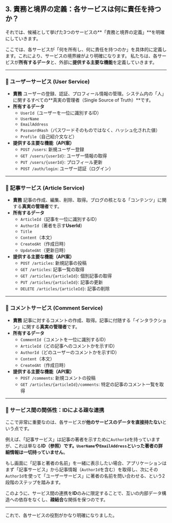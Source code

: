 ## 3. 責務と境界の定義：各サービスは何に責任を持つか？

それでは、候補として挙げた3つのサービスの**「責務と境界の定義」**を明確にしていきます。

ここでは、各サービスが「何を所有し、何に責任を持つのか」を具体的に定義します。これにより、サービスの境界線がより明確になります。
私たちは、各サービスが**所有するデータ**と、外部に**提供する主要な機能**を定義していきます。

---
### 🚀 ユーザーサービス (User Service)

* **責務**
    ユーザーの登録、認証、プロフィール情報の管理。システム内の「人」に関するすべての**真実の管理者（Single Source of Truth）**です。
* **所有するデータ**
    * `UserId`（ユーザーを一位に識別するID）
    * `UserName`
    * `EmailAddress`
    * `PasswordHash`（パスワードそのものではなく、ハッシュ化された値）
    * `Profile`（自己紹介文など）
* **提供する主要な機能（API案）**
    * `POST /users`: 新規ユーザー登録
    * `GET /users/{userId}`: ユーザー情報の取得
    * `PUT /users/{userId}`: プロフィール更新
    * `POST /auth/login`: ユーザー認証（ログイン）

---
### 🚀 記事サービス (Article Service)

* **責務**
    記事の作成、編集、削除、取得。ブログの核となる「コンテンツ」に関する**真実の管理者**です。
* **所有するデータ**
    * `ArticleId`（記事を一位に識別するID）
    * `AuthorId`（著者を示す**UserId**）
    * `Title`
    * `Content`（本文）
    * `CreatedAt`（作成日時）
    * `UpdatedAt`（更新日時）
* **提供する主要な機能（API案）**
    * `POST /articles`: 新規記事の投稿
    * `GET /articles`: 記事一覧の取得
    * `GET /articles/{articleId}`: 個別記事の取得
    * `PUT /articles/{articleId}`: 記事の更新
    * `DELETE /articles/{articleId}`: 記事の削除

---
### 🚀 コメントサービス (Comment Service)

* **責務**
    記事に対するコメントの作成、取得。記事に付随する「インタラクション」に関する**真実の管理者**です。
* **所有するデータ**
    * `CommentId`（コメントを一位に識別するID）
    * `ArticleId`（どの記事へのコメントかを示すID）
    * `AuthorId`（どのユーザーのコメントかを示すID）
    * `Content`（本文）
    * `CreatedAt`（作成日時）
* **提供する主要な機能（API案）**
    * `POST /comments`: 新規コメントの投稿
    * `GET /articles/{articleId}/comments`: 特定の記事のコメント一覧を取得

---
### 🚀 サービス間の関係性：IDによる疎な連携

ここで非常に重要なのは、各サービスが**他のサービスのデータを直接持たない**という点です。

例えば、「記事サービス」は記事の著者を示すために`AuthorId`を持っていますが、これは単なる**ID（参照）**です。`UserName`や`EmailAddress`といった著者の詳細情報は**一切持っていません**。

もし画面に「記事と著者の名前」を一緒に表示したい場合、アプリケーションはまず「記事サービス」から記事情報（`AuthorId`を含む）を取得し、次にその`AuthorId`を使って「ユーザーサービス」に著者の名前を問い合わせる、という2段階のステップを踏みます。



このように、サービス間の連携を**ID**のみに限定することで、互いの内部データ構造への依存をなくし、**疎結合**な関係を保つのです。

---
これで、各サービスの役割がかなり明確になりました。
